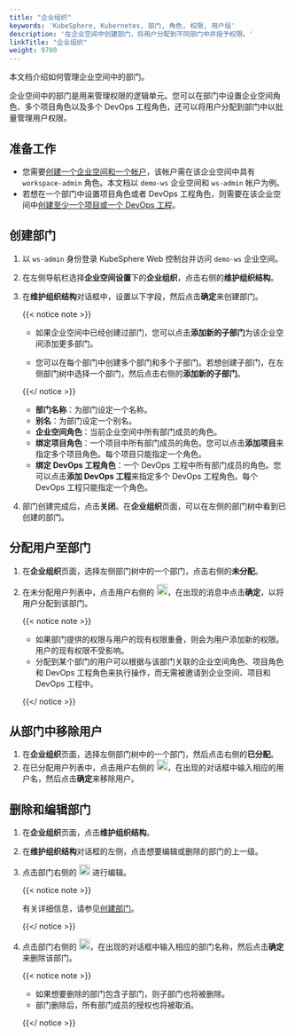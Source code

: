 ```yaml
---
title: "企业组织"
keywords: 'KubeSphere, Kubernetes, 部门, 角色, 权限, 用户组'
description: '在企业空间中创建部门，将用户分配到不同部门中并授予权限。'
linkTitle: "企业组织"
weight: 9700
---
```


本文档介绍如何管理企业空间中的部门。

企业空间中的部门是用来管理权限的逻辑单元。您可以在部门中设置企业空间角色、多个项目角色以及多个 DevOps 工程角色，还可以将用户分配到部门中以批量管理用户权限。

## 准备工作

- 您需要[创建一个企业空间和一个帐户](../../quick-start/create-workspace-and-project/)，该帐户需在该企业空间中具有 `workspace-admin` 角色。本文档以 `demo-ws` 企业空间和 `ws-admin` 帐户为例。
- 若想在一个部门中设置项目角色或者 DevOps 工程角色，则需要在该企业空间中[创建至少一个项目或一个 DevOps 工程](../../quick-start/create-workspace-and-project/)。

## 创建部门

1. 以 `ws-admin` 身份登录 KubeSphere Web 控制台并访问 `demo-ws` 企业空间。

2. 在左侧导航栏选择**企业空间设置**下的**企业组织**，点击右侧的**维护组织结构**。

3. 在**维护组织结构**对话框中，设置以下字段，然后点击**确定**来创建部门。

   {{< notice note >}}

   * 如果企业空间中已经创建过部门，您可以点击**添加新的子部门**为该企业空间添加更多部门。

   * 您可以在每个部门中创建多个部门和多个子部门。若想创建子部门，在左侧部门树中选择一个部门，然后点击右侧的**添加新的子部门**。

   {{</ notice >}}

   * **部门名称**：为部门设定一个名称。
   * **别名**：为部门设定一个别名。
   * **企业空间角色**：当前企业空间中所有部门成员的角色。
   * **绑定项目角色**：一个项目中所有部门成员的角色。您可以点击**添加项目**来指定多个项目角色。每个项目只能指定一个角色。
   * **绑定 DevOps 工程角色**：一个 DevOps 工程中所有部门成员的角色。您可以点击**添加 DevOps 工程**来指定多个 DevOps 工程角色。每个 DevOps 工程只能指定一个角色。

4. 部门创建完成后，点击**关闭**。在**企业组织**页面，可以在左侧的部门树中看到已创建的部门。

## 分配用户至部门

1. 在**企业组织**页面，选择左侧部门树中的一个部门，点击右侧的**未分配**。

2. 在未分配用户列表中，点击用户右侧的 <img src="/images/docs/zh-cn/workspace-administration-and-user-guide/department-management/assign.png" height="20px">，在出现的消息中点击**确定**，以将用户分配到该部门。

   {{< notice note >}}

   * 如果部门提供的权限与用户的现有权限重叠，则会为用户添加新的权限。用户的现有权限不受影响。
   * 分配到某个部门的用户可以根据与该部门关联的企业空间角色、项目角色和 DevOps 工程角色来执行操作，而无需被邀请到企业空间、项目和 DevOps 工程中。

   {{</ notice >}}

## 从部门中移除用户

1. 在**企业组织**页面，选择左侧部门树中的一个部门，然后点击右侧的**已分配**。
2. 在已分配用户列表中，点击用户右侧的 <img src="/images/docs/zh-cn/workspace-administration-and-user-guide/department-management/remove.png" height="20px">，在出现的对话框中输入相应的用户名，然后点击**确定**来移除用户。

## 删除和编辑部门

1. 在**企业组织**页面，点击**维护组织结构**。

2. 在**维护组织结构**对话框的左侧，点击想要编辑或删除的部门的上一级。

3. 点击部门右侧的 <img src="/images/docs/zh-cn/workspace-administration-and-user-guide/department-management/edit.png" height="20px"> 进行编辑。

   {{< notice note >}}

   有关详细信息，请参见[创建部门](../../workspace-administration/department-management/#创建部门)。

   {{</ notice >}}

4. 点击部门右侧的 <img src="/images/docs/zh-cn/workspace-administration-and-user-guide/department-management/remove.png" height="20px">，在出现的对话框中输入相应的部门名称，然后点击**确定**来删除该部门。

   {{< notice note >}}

   * 如果想要删除的部门包含子部门，则子部门也将被删除。
   * 部门删除后，所有部门成员的授权也将被取消。

   {{</ notice >}}
